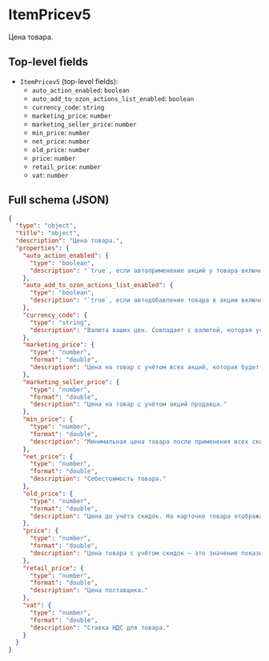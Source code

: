 # ItemPricev5

Цена товара.

## Top-level fields
- `ItemPricev5` (top-level fields):
  - `auto_action_enabled`: `boolean`
  - `auto_add_to_ozon_actions_list_enabled`: `boolean`
  - `currency_code`: `string`
  - `marketing_price`: `number`
  - `marketing_seller_price`: `number`
  - `min_price`: `number`
  - `net_price`: `number`
  - `old_price`: `number`
  - `price`: `number`
  - `retail_price`: `number`
  - `vat`: `number`

## Full schema (JSON)
```json
{
  "type": "object",
  "title": "object",
  "description": "Цена товара.",
  "properties": {
    "auto_action_enabled": {
      "type": "boolean",
      "description": "`true`, если автоприменение акций у товара включено.\n"
    },
    "auto_add_to_ozon_actions_list_enabled": {
      "type": "boolean",
      "description": "`true`, если автодобавление товара в акции включено.\n"
    },
    "currency_code": {
      "type": "string",
      "description": "Валюта ваших цен. Совпадает с валютой, которая установлена в настройках личного кабинета.\n\nВозможные значения: \n  - `RUB` — российский рубль,\n  - `BYN` — белорусский рубль,\n  - `KZT` — тенге,\n  - `EUR` — евро,\n  - `USD` — доллар США,\n  - `CNY` — юань.\n"
    },
    "marketing_price": {
      "type": "number",
      "format": "double",
      "description": "Цена на товар с учётом всех акций, которая будет указана на витрине Ozon, без учёта скидки по Ozon Карте."
    },
    "marketing_seller_price": {
      "type": "number",
      "format": "double",
      "description": "Цена на товар с учётом акций продавца."
    },
    "min_price": {
      "type": "number",
      "format": "double",
      "description": "Минимальная цена товара после применения всех скидок."
    },
    "net_price": {
      "type": "number",
      "format": "double",
      "description": "Себестоимость товара."
    },
    "old_price": {
      "type": "number",
      "format": "double",
      "description": "Цена до учёта скидок. На карточке товара отображается зачёркнутой."
    },
    "price": {
      "type": "number",
      "format": "double",
      "description": "Цена товара с учётом скидок — это значение показывается на карточке товара."
    },
    "retail_price": {
      "type": "number",
      "format": "double",
      "description": "Цена поставщика."
    },
    "vat": {
      "type": "number",
      "format": "double",
      "description": "Ставка НДС для товара."
    }
  }
}
```
